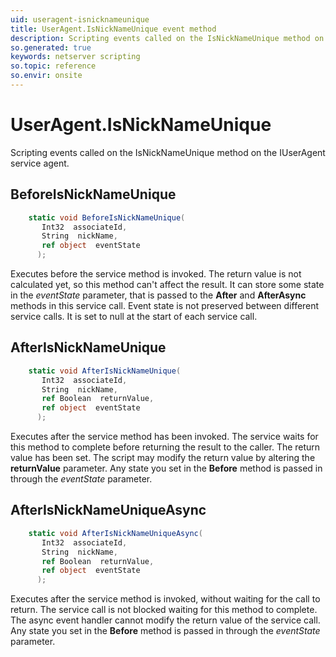 ```yaml
---
uid: useragent-isnicknameunique
title: UserAgent.IsNickNameUnique event method
description: Scripting events called on the IsNickNameUnique method on the UserAgent service agent.
so.generated: true
keywords: netserver scripting
so.topic: reference
so.envir: onsite
---
```

# UserAgent.IsNickNameUnique

Scripting events called on the <see cref='M:IUserAgent.IsNickNameUnique'>IsNickNameUnique</see> method on the <see cref='IUserAgent'>IUserAgent</see>  service agent.

## BeforeIsNickNameUnique
```cs
    static void BeforeIsNickNameUnique(
       Int32  associateId,
       String  nickName,
       ref object  eventState
      );
```
Executes before the service method is invoked.
The return value is not calculated yet, so this method can't affect the result.
It can store some state in the *eventState* parameter, that is passed to the **After** and **AfterAsync** methods in this service call.
Event state is not preserved between different service calls. It is set to null at the start of each service call.
## AfterIsNickNameUnique
```cs
    static void AfterIsNickNameUnique(
       Int32  associateId,
       String  nickName,
       ref Boolean  returnValue,
       ref object  eventState
      );
```
Executes after the service method has been invoked. The service waits for this method to complete before returning the result to the caller.
The return value has been set. The script may modify the return value by altering the **returnValue** parameter.
Any state you set in the **Before** method is passed in through the *eventState* parameter.
## AfterIsNickNameUniqueAsync
```cs
    static void AfterIsNickNameUniqueAsync(
       Int32  associateId,
       String  nickName,
       ref Boolean  returnValue,
       ref object  eventState
      );
```
Executes after the service method is invoked, without waiting for the call to return.
The service call is not blocked waiting for this method to complete.
The async event handler cannot modify the return value of the service call.
Any state you set in the **Before** method is passed in through the *eventState* parameter.

